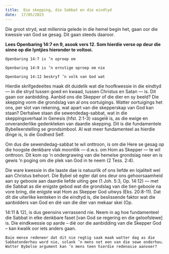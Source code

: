 ```yaml
---
title:  Die skepping, die Sabbat en die eindtyd
date:  17/05/2023
---
```


Die groot stryd, wat millennia gelede in die hemel begin het, gaan oor die kwessie van God se gesag. Dit gaan steeds daaroor.

**Lees Openbaring 14:7 en 9, asook vers 12. Som hierdie verse op deur die sinne op die lyntjies hieronder te voltooi.**

`Openbaring 14:7 is ’n oproep om`

`Openbaring 14:9 is ’n ernstige oproep om nie`

`Openbaring 14:12 beskryf ’n volk van God wat`

Hierdie skrifgedeeltes maak dit duidelik wat die hoofkwessie in die eindtyd — in die stryd tussen goed en kwaad, tussen Christus en Satan — is. Dit gaan oor aanbidding. Aanbid ons die Skepper of die dier en sy beeld? Die skepping vorm die grondslag van al ons oortuigings. Watter oortuigings het ons, per slot van rekening, wat apart van die skepperskap van God kan staan? Derhalwe staan die sewendedag-sabbat, wat in die skeppingsverhaal in Genesis (hfst. 2:1-3) vasgelê is, as die ewige en onveranderlike gedenkteken van daardie skepping. Dit is die fundamentele Bybelleerstelling se grondsimbool. Al wat meer fundamenteel as hierdie dinge is, is die Godheid Self.

Om dus die sewendedag-sabbat te wil onttroon, is om die Here se gesag op die hoogste denkbare vlak moontlik — d.w.s. om Hom as Skepper — te wil onttroon. Dit kom op ’n ondergrawing van die hemelse grondslag neer en is gewis ’n poging om die plek van God in te neem (2 Tess. 2:4).

Die ware kwessie in die laaste dae is natuurlik of ons liefde en lojaliteit wel aan Christus behoort. Die Bybel sê egter dat ons deur ons gehoorsaamheid aan sy gebooie aan daardie liefde uiting gee (1 Joh. 5:3, Op. 14:12) — met die Sabbat as die enigste gebod wat die grondslag van die tien gebooie na vore bring, die enigste wat Hom as Skepper God uitwys (Eks. 20:8-11). Dat dít die uiterlike kenteken in die eindtyd is, die beslissende faktor wat die aanbidders van God en dié van die dier van mekaar skei (Op.

14:11 & 12), is dus geensins verrassend nie. Neem in ag hoe fundamenteel die Sabbat in elke denkbare faset [van God se regering en die geloofslewe] is. Die eindkwessie op aarde – dié oor die aanbidding van die Skepper God – kan kwalik oor iets anders gaan.

`Baie mense redeneer dat dit nie regtig saak maak watter dag as die Sabbatonderhou word nie, solank ’n mens net een van die sewe onderhou. Watter Bybelse argument kan ’n mens teen hierdie redenasie aanvoer?`